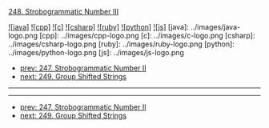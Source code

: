 [248. Strobogrammatic Number III](https://leetcode.com/problems/strobogrammatic-number-iii/)

[![java]](../java/248-strobogrammatic-number-iii.md)
[![cpp]](../cpp/248-strobogrammatic-number-iii.md)
[![c]](../c/248-strobogrammatic-number-iii.md)
[![csharp]](../csharp/248-strobogrammatic-number-iii.md)
[![ruby]](../ruby/248-strobogrammatic-number-iii.md)
[![python]](../python/248-strobogrammatic-number-iii.md)
[![js]](../js/248-strobogrammatic-number-iii.md)
[java]: ../images/java-logo.png
[cpp]: ../images/cpp-logo.png
[c]: ../images/c-logo.png
[csharp]: ../images/csharp-logo.png
[ruby]: ../images/ruby-logo.png
[python]: ../images/python-logo.png
[js]: ../images/js-logo.png

- [prev: 247. Strobogrammatic Number II](247-strobogrammatic-number-ii.md)
- [next: 249. Group Shifted Strings](249-group-shifted-strings.md)

---



---

- [prev: 247. Strobogrammatic Number II](247-strobogrammatic-number-ii.md)
- [next: 249. Group Shifted Strings](249-group-shifted-strings.md)

